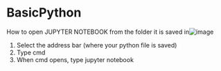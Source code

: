 # BasicPython
How to open JUPYTER NOTEBOOK from the folder it is saved in![image](https://user-images.githubusercontent.com/58723567/145210033-19039afa-8e5c-4513-9b33-7821213bf524.png)
1. Select the address bar (where your python file is saved)
2. Type cmd
3. When cmd opens, type jupyter notebook
